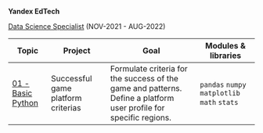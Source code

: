  **Yandex EdTech**
 
[Data Science Specialist](https://praktikum.yandex.ru/data-scientist) (NOV-2021 - AUG-2022)

| Topic | Project | Goal | Modules & libraries |
| ----------- | ----- | ----------- | ---------- | 
| [01 - Basic Python]() | Successful game platform criterias | Formulate criteria for the success of the game and patterns. Define a platform user profile for specific regions. | `pandas` `numpy` `matplotlib` `math` `stats` |
